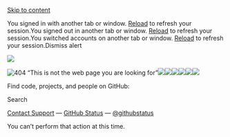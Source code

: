 [Skip to content](https://github.com/peterchap/fastapi_bg#start-of-content)

You signed in with another tab or window. [Reload](https://github.com/peterchap/fastapi_bg) to refresh your session.You signed out in another tab or window. [Reload](https://github.com/peterchap/fastapi_bg) to refresh your session.You switched accounts on another tab or window. [Reload](https://github.com/peterchap/fastapi_bg) to refresh your session.Dismiss alert

![](<Base64-Image-Removed>)

![404 “This is not the web page you are looking for”](<Base64-Image-Removed>)![](<Base64-Image-Removed>)![](<Base64-Image-Removed>)![](<Base64-Image-Removed>)![](<Base64-Image-Removed>)![](<Base64-Image-Removed>)![](<Base64-Image-Removed>)

Find code, projects, and people on GitHub:

Search

[Contact Support](https://support.github.com/?tags=dotcom-404) —
[GitHub Status](https://githubstatus.com/) —
[@githubstatus](https://twitter.com/githubstatus)

You can’t perform that action at this time.